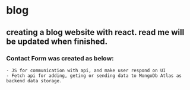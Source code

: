 # blog

## creating a blog website with react. read me will be updated when finished.

### Contact Form was created as below:
    - JS for communication with api, and make user respond on UI
    - Fetch api for adding, geting or sending data to MongoDb Atlas as backend data storage.





